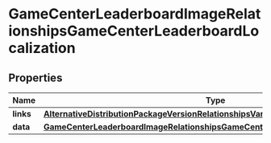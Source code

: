 

# GameCenterLeaderboardImageRelationshipsGameCenterLeaderboardLocalization


## Properties

| Name | Type | Description | Notes |
|------------ | ------------- | ------------- | -------------|
|**links** | [**AlternativeDistributionPackageVersionRelationshipsVariantsLinks**](AlternativeDistributionPackageVersionRelationshipsVariantsLinks.md) |  |  [optional] |
|**data** | [**GameCenterLeaderboardImageRelationshipsGameCenterLeaderboardLocalizationData**](GameCenterLeaderboardImageRelationshipsGameCenterLeaderboardLocalizationData.md) |  |  [optional] |



